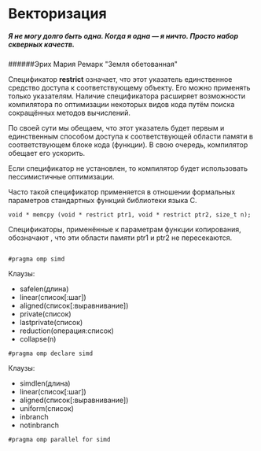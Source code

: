 # Векторизация

##### *Я не могу долго быть одна. Когда я одна — я ничто. Просто набор скверных качеств.*
######Эрих Мария Ремарк "Земля обетованная"

Спецификатор **restrict**  означает, что этот указатель единственное средство доступа к соответствующему объекту. Его можно применять только указателям. Наличие спецификатора расширяет возможности компилятора по оптимизации некоторых видов кода путём поиска сокращённых методов вычислений.

По своей сути мы обещаем, что этот указатель будет первым и  единственным способом доступа к соответствующей области памяти в соответствующем блоке кода (функции). В свою очередь, компилятор обещает его ускорить. 

Если спецификатор не установлен, то компилятор будет использовать пессимистичные оптимизации.

Часто такой спецификатор применяется в отношении формальных параметров стандартных функций библиотеки языка С.
```
void * memcpy (void * restrict ptr1, void * restrict ptr2, size_t n);
```
Спецификаторы, применённые к параметрам функции копирования, обозначают , что эти области памяти ptr1 и ptr2 не пересекаются. 


```

#pragma omp simd 
```
Клаузы:
* safelen(длина)
* linear(список[:шаг])
* aligned(список[:выравнивание])
* private(список)
* lastprivate(список)
* reduction(операция:список)
* collapse(n)


```
#pragma omp declare simd
```

Клаузы:
* simdlen(длина)
* linear(список[:шаг])
* aligned(список[:выравнивание])
* uniform(список)
* inbranch
* notinbranch

```
#pragma omp parallel for simd
```


